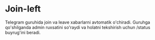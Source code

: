 # Join-left
Telegram guruhida join va leave xabarlarni avtomatik o'chiradi. Guruhga qo'shilganda admin ruxsatini so'raydi va holatni tekshirish uchun /status buyrug'ini beradi.
